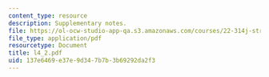 ```yaml
---
content_type: resource
description: Supplementary notes.
file: https://ol-ocw-studio-app-qa.s3.amazonaws.com/courses/22-314j-structural-mechanics-in-nuclear-power-technology-fall-2006/137e6469e37e9d347b7b3b69292da2f3_l4_2.pdf
file_type: application/pdf
resourcetype: Document
title: l4_2.pdf
uid: 137e6469-e37e-9d34-7b7b-3b69292da2f3
---
```

